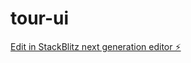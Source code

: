 # tour-ui

[Edit in StackBlitz next generation editor ⚡️](https://stackblitz.com/~/github.com/sushilxoxo/tour-ui)